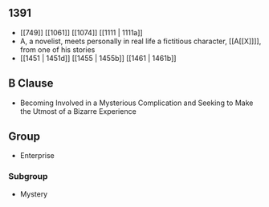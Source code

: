 ## 1391
- [[749]] [[1061]] [[1074]] [[1111 | 1111a]] 
- A, a novelist, meets personally in real life a fictitious character, [[A[[X]]]], from one of his stories
- [[1451 | 1451d]] [[1455 | 1455b]] [[1461 | 1461b]] 

## B Clause
- Becoming Involved in a Mysterious Complication and Seeking to Make the Utmost of a Bizarre Experience

## Group
- Enterprise

### Subgroup
- Mystery

